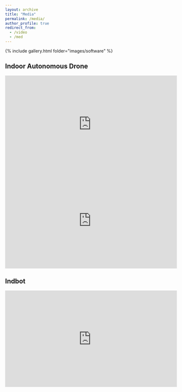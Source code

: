 ```yaml
---
layout: archive
title: "Media"
permalink: /media/
author_profile: true
redirect_from:
  - /video
  - /med
---
```


{% include gallery.html folder="images/software" %}

## Indoor Autonomous Drone
<iframe width="560" height="315" src="https://www.youtube.com/embed/DmOBHXSXXAQ" title="YouTube video player" frameborder="0" allow="accelerometer; autoplay; clipboard-write; encrypted-media; gyroscope; picture-in-picture" allowfullscreen></iframe>
<br>
<iframe width="560" height="315" src="https://www.youtube.com/embed/ELAdzoeAiBg" title="YouTube video player" frameborder="0" allow="accelerometer; autoplay; clipboard-write; encrypted-media; gyroscope; picture-in-picture" allowfullscreen></iframe>

## Indbot
<iframe width="560" height="315" src="https://www.youtube.com/embed/ycJ76xxbev0" title="YouTube video player" frameborder="0" allow="accelerometer; autoplay; clipboard-write; encrypted-media; gyroscope; picture-in-picture" allowfullscreen></iframe>
